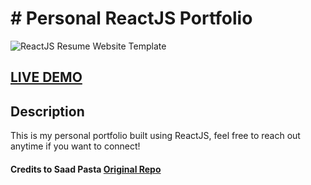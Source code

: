 # # Personal ReactJS Portfolio      

![ReactJS Resume Website Template](https://github.com/troydgilchrist/react-portfolio-example/blob/c031416e4f9ec4abca099d0dbc8f3c5826d11681/Portfolio.png)

## <a href="https://angry-bartik-48ec5d.netlify.app/" target="_blank">LIVE DEMO</a>

## Description
This is my personal portfolio built using ReactJS, feel free to reach out anytime if you want to connect!

#### Credits to Saad Pasta <a href='https://github.com/saadpasta/developerFolio'>Original Repo</a>
